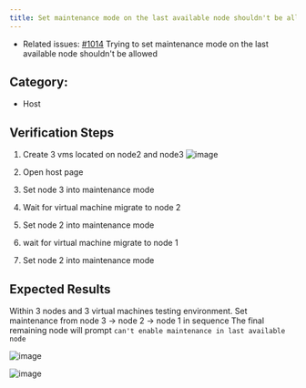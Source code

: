 ```yaml
---
title: Set maintenance mode on the last available node shouldn't be allowed
---
```


* Related issues: [#1014](https://github.com/harvester/harvester/issues/1014) Trying to set maintenance mode on the last available node shouldn't be allowed

## Category: 
* Host

## Verification Steps
1. Create 3 vms located on node2 and node3
![image](https://user-images.githubusercontent.com/29251855/140375836-50cfdb48-a37f-4d86-b931-04983e837cdc.png)

1. Open host page
1. Set node 3 into maintenance mode
1. Wait for virtual machine migrate to node 2
1. Set node 2 into maintenance mode
1. wait for virtual machine migrate to node 1
1. Set node 2 into maintenance mode

## Expected Results
Within 3 nodes and 3 virtual machines testing environment.
Set maintenance from node 3 -> node 2 -> node 1 in sequence 
The final remaining node will prompt `can't enable maintenance in last available node `

![image](https://user-images.githubusercontent.com/29251855/140376151-a93b69f5-a3d6-4120-b754-c39aec4feadf.png)

![image](https://user-images.githubusercontent.com/29251855/140376294-4bf9d0a1-bcf6-4908-b286-0f79f3d9003b.png)

